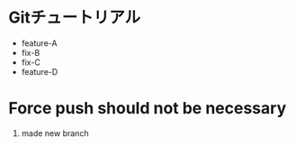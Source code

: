 # Gitチュートリアル

 - feature-A
 - fix-B
 - fix-C
 - feature-D

# Force push should not be necessary
1. made new branch


